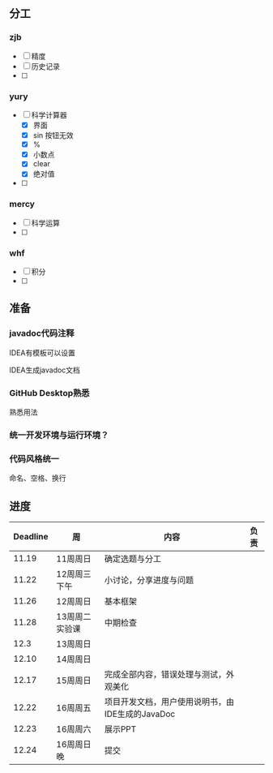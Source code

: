 ## 分工

### zjb

- [ ] 精度
- [ ] 历史记录
- [ ] 



### yury

- [ ] 科学计算器
  - [x] 界面
  - [x] sin 按钮无效
  - [x] %
  - [x] 小数点
  - [x] clear
  - [x] 绝对值
- [ ] 



### mercy

- [ ] 科学运算
- [ ] 



### whf

- [ ] 积分
- [ ] 







## 准备

### javadoc代码注释

IDEA有模板可以设置

IDEA生成javadoc文档



### GitHub Desktop熟悉

熟悉用法



### 统一开发环境与运行环境？





### 代码风格统一

命名、空格、换行





## 进度

| Deadline | 周             | 内容                                             | 负责 |
| -------- | -------------- | ------------------------------------------------ | ---- |
| 11.19    | 11周周日       | 确定选题与分工                                   |      |
| 11.22    | 12周周三下午   | 小讨论，分享进度与问题                           |      |
| 11.26    | 12周周日       | 基本框架                                         |      |
| 11.28    | 13周周二实验课 | 中期检查                                         |      |
| 12.3     | 13周周日       |                                                  |      |
| 12.10    | 14周周日       |                                                  |      |
| 12.17    | 15周周日       | 完成全部内容，错误处理与测试，外观美化           |      |
| 12.22    | 16周周五       | 项目开发文档，用户使用说明书，由IDE生成的JavaDoc |      |
| 12.23    | 16周周六       | 展示PPT                                          |      |
| 12.24    | 16周周日晚     | 提交                                             |      |





